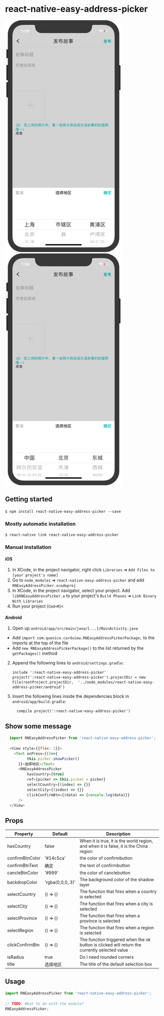 
# react-native-easy-address-picker

![GitHub set up](https://github.com/OneWeber/react-native-EZAddressPicker/raw/master/logo/screen1.jpg)
![GitHub set up](https://github.com/OneWeber/react-native-EZAddressPicker/raw/master/logo/screen2.jpg)


## Getting started

`$ npm install react-native-easy-address-picker --save`

### Mostly automatic installation

`$ react-native link react-native-easy-address-picker`

### Manual installation


#### iOS

1. In XCode, in the project navigator, right click `Libraries` ➜ `Add Files to [your project's name]`
2. Go to `node_modules` ➜ `react-native-easy-address-picker` and add `RNEasyAddressPicker.xcodeproj`
3. In XCode, in the project navigator, select your project. Add `libRNEasyAddressPicker.a` to your project's `Build Phases` ➜ `Link Binary With Libraries`
4. Run your project (`Cmd+R`)<

#### Android

1. Open up `android/app/src/main/java/[...]/MainActivity.java`
  - Add `import com.quenice.cardview.RNEasyAddressPickerPackage;` to the imports at the top of the file
  - Add `new RNEasyAddressPickerPackage()` to the list returned by the `getPackages()` method
2. Append the following lines to `android/settings.gradle`:
  	```
  	include ':react-native-easy-address-picker'
  	project(':react-native-easy-address-picker').projectDir = new File(rootProject.projectDir, 	'../node_modules/react-native-easy-address-picker/android')
  	```
3. Insert the following lines inside the dependencies block in `android/app/build.gradle`:
  	```
      compile project(':react-native-easy-address-picker')
  	```
    
## Show some message     
```js
  import RNEasyAddressPicker from 'react-native-easy-address-picker';
  
  <View style={{flex: 1}}>
    <Text onPress={()=>{
          this.picker.showPicker()
      }}>选择地区</Text>
      <RNEasyAddressPicker
          hasCountry={true}
          ref={picker => this.picker = picker}
          selectCountry={(index) => {}}
          selectCity={(index) => {}}
          clickConfirmBtn={(data) => {console.log(data)}}
      />
  </View>
  ```
## Props
Property | Default | Description
--------- | ------------- | ------------
hasCountry | false | When it is true, it is the world region, and when it is false, it is the China region
confirmBtnColor | '#14c5ca' | the color of confirmbutton
confirmBtnText | 确定 | the text of confirmbutton
cancleBtnColor | '#999' | the color of canclebutton
backdropColor | 'rgba(0,0,0,.3)' | The background color of the shadow layer
selectCountry | () => {} | The function that fires when a country is selected
selectCity | () => {} | The function that fires when a city is selected
selectProvince | () => {} | The function that fires when a province is selected
selectRegion | () => {} | The function that fires when a region is selected
clickConfirmBtn | () => {} | The function triggered when the ok button is clicked will return the currently selected value
isRadius | true | Do I need rounded corners
title | 选择地区 | The title of the default selection box


## Usage
```javascript
import RNEasyAddressPicker from 'react-native-easy-address-picker';

// TODO: What to do with the module?
RNEasyAddressPicker;
```
  
